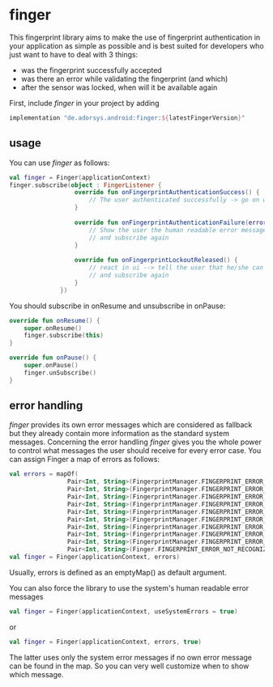 # finger

This fingerprint library aims to make the use of fingerprint authentication in your application as simple as possible and is best suited for developers who just want to have to deal with 3 things:

* was the fingerprint successfully accepted
* was there an error while validating the fingerprint (and which)
* after the sensor was locked, when will it be available again

First, include _finger_ in your project by adding
  ````groovy
implementation "de.adorsys.android:finger:${latestFingerVersion}"
````
  

## usage
You can use _finger_ as follows:

```` kotlin
val finger = Finger(applicationContext)
finger.subscribe(object : FingerListener {
                  override fun onFingerprintAuthenticationSuccess() {
                      // The user authenticated successfully -> go on with your logic
                  }
                  
                  override fun onFingerprintAuthenticationFailure(errorMessage: String, errorCode: Int) {
                      // Show the user the human readable error message and use the error code if necessary 
                      // and subscribe again
                  }
                  
                  override fun onFingerprintLockoutReleased() {
                      // react in ui --> tell the user that he/she can try again 
                      // and subscribe again
                  }
              })
````

You should subscribe in onResume and unsubscribe in onPause:
````kotlin
override fun onResume() {
    super.onResume()
    finger.subscribe(this)
}

override fun onPause() {
    super.onPause()
    finger.unSubscribe()
}
````

##  error handling
_finger_ provides its own error messages which are considered as fallback but they already contain more information as the standard system messages. Concerning the error handling _finger_ gives you the whole power to control what messages the user should receive for every error case. You can assign Finger a map of errors as follows:
 
```` kotlin
val errors = mapOf(
                Pair<Int, String>(FingerprintManager.FINGERPRINT_ERROR_HW_UNAVAILABLE, getString(R.string.error_override_hw_unavailable)),
                Pair<Int, String>(FingerprintManager.FINGERPRINT_ERROR_UNABLE_TO_PROCESS, getString(R.string.error_override_unable_to_process)),
                Pair<Int, String>(FingerprintManager.FINGERPRINT_ERROR_TIMEOUT, getString(R.string.error_override_error_timeout)),
                Pair<Int, String>(FingerprintManager.FINGERPRINT_ERROR_NO_SPACE, getString(R.string.error_override_no_space)),
                Pair<Int, String>(FingerprintManager.FINGERPRINT_ERROR_CANCELED, getString(R.string.error_override_canceled)),
                Pair<Int, String>(FingerprintManager.FINGERPRINT_ERROR_LOCKOUT, getString(R.string.error_override_lockout)),
                Pair<Int, String>(FingerprintManager.FINGERPRINT_ERROR_VENDOR, getString(R.string.error_override_vendor)),
                Pair<Int, String>(FingerprintManager.FINGERPRINT_ERROR_LOCKOUT_PERMANENT, getString(R.string.error_override_lockout_permanent)),
                Pair<Int, String>(FingerprintManager.FINGERPRINT_ERROR_USER_CANCELED, getString(R.string.error_override_user_cancel)),
                Pair<Int, String>(Finger.FINGERPRINT_ERROR_NOT_RECOGNIZED, getString(R.string.error_override_not_recognized)))
val finger = Finger(applicationContext, errors)
````

Usually, errors is defined as an emptyMap() as default argument.
   
You can also force the library to use the system's human readable error messages

```` kotlin
val finger = Finger(applicationContext, useSystemErrors = true)
````
or

```` kotlin
val finger = Finger(applicationContext, errors, true)
````
The latter uses only the system error messages if no own error message can be found in the map. So you can very well customize when to show which message.